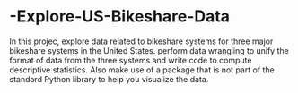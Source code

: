 # -Explore-US-Bikeshare-Data
In this projec, explore data related to bikeshare systems for three major bikeshare systems in the United States. perform data wrangling to unify the format of data from the three systems and write code to compute descriptive statistics. Also make use of a package that is not part of the standard Python library to help you visualize the data.
